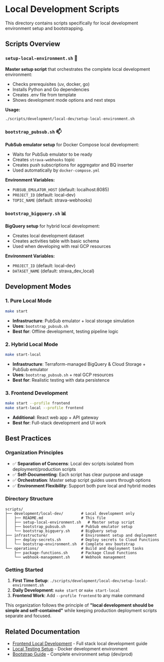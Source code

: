 # Local Development Scripts

This directory contains scripts specifically for local development environment setup and bootstrapping.

## Scripts Overview

### `setup-local-environment.sh` 🚀
**Master setup script** that orchestrates the complete local development environment:
- Checks prerequisites (uv, docker, go)
- Installs Python and Go dependencies
- Creates .env file from template
- Shows development mode options and next steps

**Usage:**
```bash
./scripts/development/local-dev/setup-local-environment.sh
```

### `bootstrap_pubsub.sh` 📫
**PubSub emulator setup** for Docker Compose local development:
- Waits for PubSub emulator to be ready
- Creates `strava-webhooks` topic
- Creates push subscriptions for aggregator and BQ inserter
- Used automatically by `docker-compose.yml`

**Environment Variables:**
- `PUBSUB_EMULATOR_HOST` (default: localhost:8085)
- `PROJECT_ID` (default: local-dev)
- `TOPIC_NAME` (default: strava-webhooks)

### `bootstrap_bigquery.sh` 📊
**BigQuery setup** for hybrid local development:
- Creates local development dataset
- Creates activities table with basic schema
- Used when developing with real GCP resources

**Environment Variables:**
- `PROJECT_ID` (default: local-dev)
- `DATASET_NAME` (default: strava_dev_local)

## Development Modes

### 1. Pure Local Mode
```bash
make start
```
- **Infrastructure**: PubSub emulator + local storage simulation
- **Uses**: `bootstrap_pubsub.sh`
- **Best for**: Offline development, testing pipeline logic

### 2. Hybrid Local Mode
```bash
make start-local
```
- **Infrastructure**: Terraform-managed BigQuery & Cloud Storage + PubSub emulator
- **Uses**: `bootstrap_pubsub.sh` + real GCP resources
- **Best for**: Realistic testing with data persistence

### 3. Frontend Development
```bash
make start --profile frontend
make start-local --profile frontend
```
- **Additional**: React web app + API gateway
- **Best for**: Full-stack development and UI work

## Best Practices

### Organization Principles
- ✅ **Separation of Concerns**: Local dev scripts isolated from deployment/production scripts
- ✅ **Self-Documenting**: Each script has clear purpose and usage
- ✅ **Orchestration**: Master setup script guides users through options
- ✅ **Environment Flexibility**: Support both pure local and hybrid modes

### Directory Structure
```
scripts/
├── development/local-dev/        # Local development only
│   ├── README.md                 # This file
│   ├── setup-local-environment.sh   # Master setup script
│   ├── bootstrap_pubsub.sh       # PubSub emulator setup
│   └── bootstrap_bigquery.sh     # BigQuery setup
├── infrastructure/               # Environment setup and deployment
│   ├── deploy-secrets.sh         # Deploy secrets to Cloud Functions
│   └── bootstrap-environment.sh  # Complete env bootstrap
└── operations/                   # Build and deployment tasks
    ├── package-functions.sh      # Package Cloud Functions
    └── webhook-management.sh     # Webhook management
```

### Getting Started
1. **First Time Setup**: `./scripts/development/local-dev/setup-local-environment.sh`
2. **Daily Development**: `make start` or `make start-local`
3. **Frontend Work**: Add `--profile frontend` to any make command

This organization follows the principle of **"local development should be simple and self-contained"** while keeping production deployment scripts separate and focused.

## Related Documentation

- [Frontend Local Development](../../../docs/guides/frontend-local-dev.md) - Full stack local development guide
- [Local Testing Setup](../../../docs/guides/local-testing.md) - Docker development environment
- [Bootstrap Guide](../../../docs/guides/bootstrap.md) - Complete environment setup (dev/prod)
